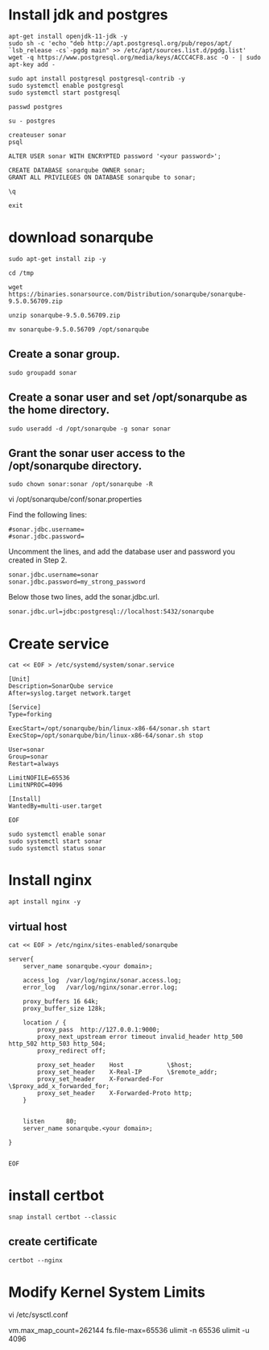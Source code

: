 # Install jdk and postgres
```
apt-get install openjdk-11-jdk -y
sudo sh -c 'echo "deb http://apt.postgresql.org/pub/repos/apt/ `lsb_release -cs`-pgdg main" >> /etc/apt/sources.list.d/pgdg.list'
wget -q https://www.postgresql.org/media/keys/ACCC4CF8.asc -O - | sudo apt-key add -

sudo apt install postgresql postgresql-contrib -y
sudo systemctl enable postgresql
sudo systemctl start postgresql
```

```
passwd postgres

su - postgres

createuser sonar
psql

ALTER USER sonar WITH ENCRYPTED password '<your password>';

CREATE DATABASE sonarqube OWNER sonar;
GRANT ALL PRIVILEGES ON DATABASE sonarqube to sonar;

\q

exit
```

# download sonarqube
```
sudo apt-get install zip -y

cd /tmp

wget https://binaries.sonarsource.com/Distribution/sonarqube/sonarqube-9.5.0.56709.zip

unzip sonarqube-9.5.0.56709.zip

mv sonarqube-9.5.0.56709 /opt/sonarqube
```

## Create a sonar group.

```
sudo groupadd sonar
```

## Create a sonar user and set /opt/sonarqube as the home directory.

```
sudo useradd -d /opt/sonarqube -g sonar sonar
```

## Grant the sonar user access to the /opt/sonarqube directory.

```
sudo chown sonar:sonar /opt/sonarqube -R
```

vi /opt/sonarqube/conf/sonar.properties

Find the following lines:

```
#sonar.jdbc.username=
#sonar.jdbc.password=
```

Uncomment the lines, and add the database user and password you created in Step 2.

```
sonar.jdbc.username=sonar
sonar.jdbc.password=my_strong_password
```

Below those two lines, add the sonar.jdbc.url.

```
sonar.jdbc.url=jdbc:postgresql://localhost:5432/sonarqube
```

# Create service
```
cat << EOF > /etc/systemd/system/sonar.service

[Unit]
Description=SonarQube service
After=syslog.target network.target

[Service]
Type=forking

ExecStart=/opt/sonarqube/bin/linux-x86-64/sonar.sh start
ExecStop=/opt/sonarqube/bin/linux-x86-64/sonar.sh stop

User=sonar
Group=sonar
Restart=always

LimitNOFILE=65536
LimitNPROC=4096

[Install]
WantedBy=multi-user.target

EOF
```

```
sudo systemctl enable sonar
sudo systemctl start sonar
sudo systemctl status sonar
```
# Install nginx 
```
apt install nginx -y
```
## virtual host

```
cat << EOF > /etc/nginx/sites-enabled/sonarqube

server{
    server_name sonarqube.<your domain>;

    access_log  /var/log/nginx/sonar.access.log;
    error_log   /var/log/nginx/sonar.error.log;

    proxy_buffers 16 64k;
    proxy_buffer_size 128k;

    location / {
        proxy_pass  http://127.0.0.1:9000;
        proxy_next_upstream error timeout invalid_header http_500 http_502 http_503 http_504;
        proxy_redirect off;

        proxy_set_header    Host            \$host;
        proxy_set_header    X-Real-IP       \$remote_addr;
        proxy_set_header    X-Forwarded-For \$proxy_add_x_forwarded_for;
        proxy_set_header    X-Forwarded-Proto http;
    }


    listen      80;
    server_name sonarqube.<your domain>;

}


EOF
```
# install certbot

```
snap install certbot --classic
```
## create certificate

```
certbot --nginx
```

# Modify Kernel System Limits

 vi /etc/sysctl.conf

vm.max_map_count=262144
fs.file-max=65536
ulimit -n 65536
ulimit -u 4096